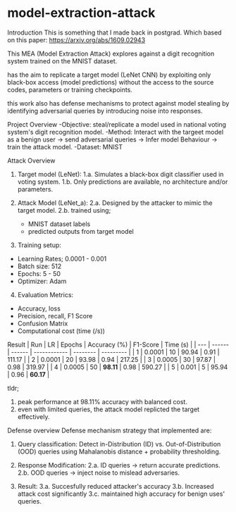 # model-extraction-attack
Introduction
This is something that I made back in postgrad.
Which based on this paper: https://arxiv.org/abs/1609.02943

This MEA (Model Extraction Attack) explores against a digit recognition system trained on the MNIST dataset.

has the aim to replicate a target model (LeNet CNN) by exploiting only black-box access (model predictions) without the access to the source codes, parameters or training checkpoints.

this work also has defense mechanisms to protect against model stealing by identifying adversarial queries by introducing noise into responses.

Project Overview
-Objective: steal/replicate a model used in national voting system's digit recognition model.
-Method: Interact with the targeet model as a benign user -> send adversarial queries -> Infer model Behaviour -> train the attack model.
-Dataset: MNIST

Attack Overview
1. Target model (LeNet):
 1.a. Simulates a black-box digit classifier used in voting system.
 1.b. Only predictions are available, no architecture and/or parameters.

2. Attack Model (LeNet_a):
 2.a. Designed by the attacker to mimic the target model.
 2.b. trained using;
    - MNIST dataset labels
    - predicted outputs from target model

3. Training setup:
 - Learning Rates; 0.0001 - 0.001
 - Batch size: 512
 - Epochs: 5 - 50
 - Optimizer: Adam

4. Evaluation Metrics:
 - Accuracy, loss
 - Precision, recall, F1 Score
 - Confusion Matrix
 - Computational cost (time (/s))

Result
| Run | LR     | Epochs | Accuracy (%) | F1-Score | Time (s)  |
| --- | ------ | ------ | ------------ | -------- | --------- |
| 1   | 0.0001 | 10     | 90.94        | 0.91     | 111.17    |
| 2   | 0.0001 | 20     | 93.98        | 0.94     | 217.25    |
| 3   | 0.0005 | 30     | 97.87        | 0.98     | 319.97    |
| 4   | 0.0005 | 50     | **98.11**    | 0.98     | 590.27    |
| 5   | 0.001  | 5      | 95.94        | 0.96     | **60.17** |

tldr; 
1. peak performance at 98.11% accuracy with balanced cost.
2. even with limited queries, the attack model replicted the target effectively.

Defense overview
Defense mechanism strategy that implemented are:
 1. Query classification: Detect in-Distribution (ID) vs. Out-of-Distribution (OOD) queries using Mahalanobis distance + probability thresholding.
 2. Response Modification:
    2.a. ID queries -> return accurate predictions.
    2.b. OOD queries -> inject noise to mislead adversaries.

 3. Result:
    3.a. Succesfully reduced attacker's accuracy 
    3.b. Increased attack cost significantly
    3.c. maintained high accuracy for benign uses' queries.

